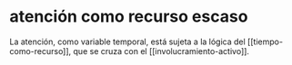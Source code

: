 # atención como recurso escaso
La atención, como variable temporal, está sujeta a la lógica del [[tiempo-como-recurso]], que se cruza con el [[involucramiento-activo]].
    